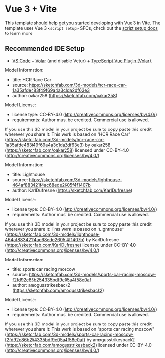 # Vue 3 + Vite

This template should help get you started developing with Vue 3 in Vite. The template uses Vue 3 `<script setup>` SFCs, check out the [script setup docs](https://v3.vuejs.org/api/sfc-script-setup.html#sfc-script-setup) to learn more.

## Recommended IDE Setup

- [VS Code](https://code.visualstudio.com/) + [Volar](https://marketplace.visualstudio.com/items?itemName=Vue.volar) (and disable Vetur) + [TypeScript Vue Plugin (Volar)](https://marketplace.visualstudio.com/items?itemName=Vue.vscode-typescript-vue-plugin).


Model Information:
* title:	HCR Race Car
* source:	https://sketchfab.com/3d-models/hcr-race-car-1a35afde483f49f69a4a3c1da2df63e3
* author:	oakar258 (https://sketchfab.com/oakar258)

Model License:
* license type:	CC-BY-4.0 (http://creativecommons.org/licenses/by/4.0/)
* requirements:	Author must be credited. Commercial use is allowed.

If you use this 3D model in your project be sure to copy paste this credit wherever you share it:
This work is based on "HCR Race Car" (https://sketchfab.com/3d-models/hcr-race-car-1a35afde483f49f69a4a3c1da2df63e3) by oakar258 (https://sketchfab.com/oakar258) licensed under CC-BY-4.0 (http://creativecommons.org/licenses/by/4.0/)

Model Information:
* title:	Lighthouse
* source:	https://sketchfab.com/3d-models/lighthouse-464af883421f4ac68ede2605f4f1407b
* author:	KarlDufresne (https://sketchfab.com/KarlDufresne)

Model License:
* license type:	CC-BY-4.0 (http://creativecommons.org/licenses/by/4.0/)
* requirements:	Author must be credited. Commercial use is allowed.

If you use this 3D model in your project be sure to copy paste this credit wherever you share it:
This work is based on "Lighthouse" (https://sketchfab.com/3d-models/lighthouse-464af883421f4ac68ede2605f4f1407b) by KarlDufresne (https://sketchfab.com/KarlDufresne) licensed under CC-BY-4.0 (http://creativecommons.org/licenses/by/4.0/)

Model Information:
* title:	sports car racing moscow
* source:	https://sketchfab.com/3d-models/sports-car-racing-moscow-f2fd92c86b254335bdf9e05a4f58e0af
* author:	amogusstrikesback2 (https://sketchfab.com/amogusstrikesback2)

Model License:
* license type:	CC-BY-4.0 (http://creativecommons.org/licenses/by/4.0/)
* requirements:	Author must be credited. Commercial use is allowed.

If you use this 3D model in your project be sure to copy paste this credit wherever you share it:
This work is based on "sports car racing moscow" (https://sketchfab.com/3d-models/sports-car-racing-moscow-f2fd92c86b254335bdf9e05a4f58e0af) by amogusstrikesback2 (https://sketchfab.com/amogusstrikesback2) licensed under CC-BY-4.0 (http://creativecommons.org/licenses/by/4.0/)